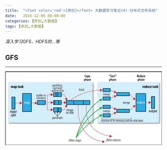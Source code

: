 ```yaml
---
title:  "<font color='red'>[原创]</font> 大数据学习笔记(4)-分布式文件系统"
date:   2016-12-06 00:00:00
categories: [原创,大数据]
tags: [原创,大数据]
---
```


*深入学习GFS、HDFS的...等*

## GFS
---

![Hadoop的MapReduce运行机制](/assets/2016-12-04-1.png "Hadoop的MapReduce运行机制")






